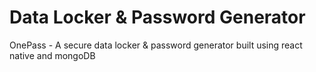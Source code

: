 # Data Locker & Password Generator
OnePass - A secure data locker &amp; password generator built using react native and mongoDB
